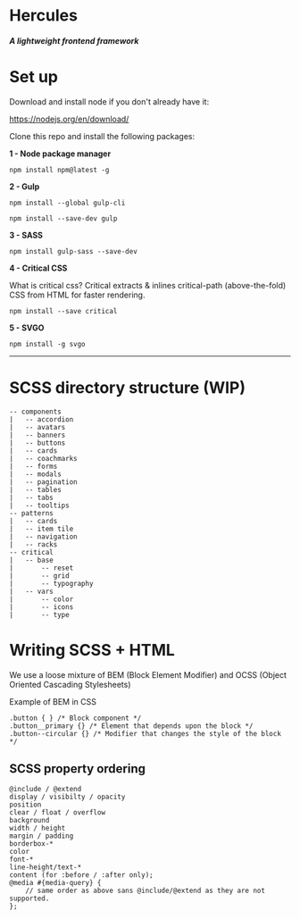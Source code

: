 # Hercules
##### A lightweight frontend framework

# Set up

Download and install node if you don't already have it:

https://nodejs.org/en/download/


Clone this repo and install the following packages:

**1 - Node package manager**

`npm install npm@latest -g`

**2 - Gulp**

`npm install --global gulp-cli`

`npm install --save-dev gulp`

**3 - SASS**

`npm install gulp-sass --save-dev`

**4 - Critical CSS**

What is critical css? Critical extracts & inlines critical-path (above-the-fold) CSS from HTML for faster rendering.


`npm install --save critical`

**5 - SVGO**

`npm install -g svgo`

---

# SCSS directory structure (WIP)

```
-- components
|   -- accordion
|   -- avatars
|   -- banners
|   -- buttons
|   -- cards
|   -- coachmarks
|   -- forms
|   -- modals
|   -- pagination
|   -- tables
|   -- tabs
|   -- tooltips
-- patterns
|   -- cards
|   -- item tile
|   -- navigation
|   -- racks
-- critical
|   -- base
|       -- reset
|       -- grid
|       -- typography
|   -- vars
|       -- color
|       -- icons
|       -- type
```

# Writing SCSS + HTML

We use a loose mixture of BEM (Block Element Modifier) and OCSS (Object Oriented Cascading Stylesheets)

Example of BEM in CSS
```
.button { } /* Block component */
.button__primary {} /* Element that depends upon the block */
.button--circular {} /* Modifier that changes the style of the block */
```

## SCSS property ordering

```
@include / @extend
display / visibilty / opacity
position
clear / float / overflow
background
width / height
margin / padding
borderbox-*
color
font-*
line-height/text-*
content (for :before / :after only);
@media #{media-query} {
    // same order as above sans @include/@extend as they are not supported.
};
```
